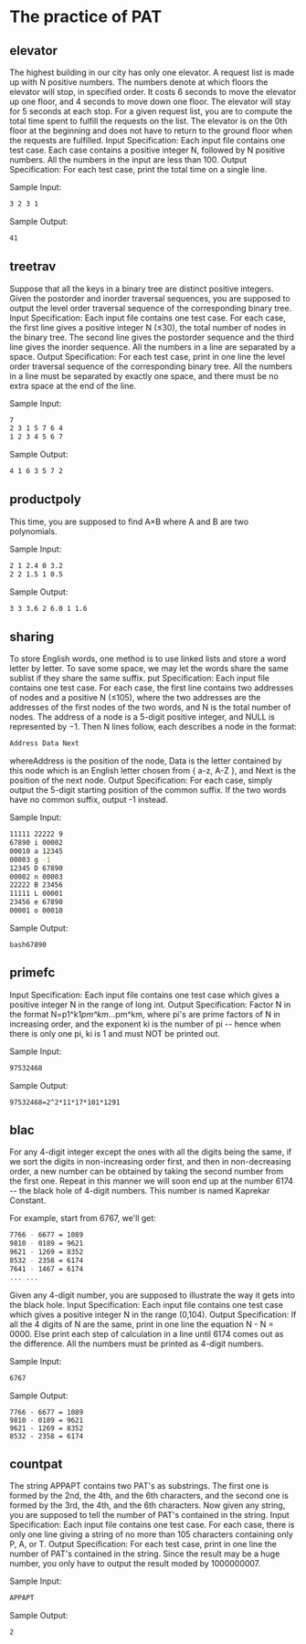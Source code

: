 # The practice of PAT

## elevator
The highest building in our city has only one elevator. A request list is made up with N positive numbers. The numbers denote at which floors the elevator will stop, in specified order. It costs 6 seconds to move the elevator up one floor, and 4 seconds to move down one floor. The elevator will stay for 5 seconds at each stop.
For a given request list, you are to compute the total time spent to fulfill the requests on the list. The elevator is on the 0th floor at the beginning and does not have to return to the ground floor when the requests are fulfilled.
Input Specification:
Each input file contains one test case. Each case contains a positive integer N, followed by N positive numbers. All the numbers in the input are less than 100.
Output Specification:
For each test case, print the total time on a single line. 

Sample Input:
```bash
3 2 3 1
```
Sample Output:
```bash
41
```

## treetrav
Suppose that all the keys in a binary tree are distinct positive integers. Given the postorder and inorder traversal sequences, you are supposed to output the level order traversal sequence of the corresponding binary tree.
Input Specification:
Each input file contains one test case. For each case, the first line gives a positive integer N (≤30), the total number of nodes in the binary tree. The second line gives the postorder sequence and the third line gives the inorder sequence. All the numbers in a line are separated by a space.
Output Specification:
For each test case, print in one line the level order traversal sequence of the corresponding binary tree. All the numbers in a line must be separated by exactly one space, and there must be no extra space at the end of the line.

Sample Input:
```bash
7
2 3 1 5 7 6 4
1 2 3 4 5 6 7
```
Sample Output:
```bash
4 1 6 3 5 7 2
```

## productpoly
This time, you are supposed to find A×B where A and B are two polynomials.

Sample Input:
```bash
2 1 2.4 0 3.2
2 2 1.5 1 0.5
```
Sample Output:
```bash
3 3 3.6 2 6.0 1 1.6
```


## sharing
To store English words, one method is to use linked lists and store a word letter by letter. To save some space, we may let the words share the same sublist if they share the same suffix.
put Specification:
Each input file contains one test case. For each case, the first line contains two addresses of nodes and a positive N (≤105), where the two addresses are the addresses of the first nodes of the two words, and N is the total number of nodes. The address of a node is a 5-digit positive integer, and NULL is represented by −1.
Then N lines follow, each describes a node in the format:
```bash
Address Data Next
```
whereAddress is the position of the node, Data is the letter contained by this node which is an English letter chosen from { a-z, A-Z }, and Next is the position of the next node.
Output Specification:
For each case, simply output the 5-digit starting position of the common suffix. If the two words have no common suffix, output -1 instead.

Sample Input:
```bash
11111 22222 9
67890 i 00002
00010 a 12345
00003 g -1
12345 D 67890
00002 n 00003
22222 B 23456
11111 L 00001
23456 e 67890
00001 o 00010
```
Sample Output:
```
bash67890
```

## primefc
Input Specification:
Each input file contains one test case which gives a positive integer N in the range of long int.
Output Specification:
Factor N in the format N=p1^k1*pm^km*...pm^km, where pi's are prime factors of N in increasing order, and the exponent ki is the number of pi -- hence when there is only one pi, ki is 1 and must NOT be printed out.

Sample Input:
```bash
97532468
```
Sample Output:
```
97532468=2^2*11*17*101*1291
```

## blac
For any 4-digit integer except the ones with all the digits being the same, if we sort the digits in non-increasing order first, and then in non-decreasing order, a new number can be obtained by taking the second number from the first one. Repeat in this manner we will soon end up at the number 6174 -- the black hole of 4-digit numbers. This number is named Kaprekar Constant.

For example, start from 6767, we'll get:
```bash
7766 - 6677 = 1089
9810 - 0189 = 9621
9621 - 1269 = 8352
8532 - 2358 = 6174
7641 - 1467 = 6174
... ...
```
Given any 4-digit number, you are supposed to illustrate the way it gets into the black hole.
Input Specification:
Each input file contains one test case which gives a positive integer N in the range (0,104).
Output Specification:
If all the 4 digits of N are the same, print in one line the equation N - N = 0000. Else print each step of calculation in a line until 6174 comes out as the difference. All the numbers must be printed as 4-digit numbers.


Sample Input:
```bash
6767
```
Sample Output:
```
7766 - 6677 = 1089
9810 - 0189 = 9621
9621 - 1269 = 8352
8532 - 2358 = 6174
```

## countpat
The string APPAPT contains two PAT's as substrings. The first one is formed by the 2nd, the 4th, and the 6th characters, and the second one is formed by the 3rd, the 4th, and the 6th characters.
Now given any string, you are supposed to tell the number of PAT's contained in the string.
Input Specification:
Each input file contains one test case. For each case, there is only one line giving a string of no more than 105 characters containing only P, A, or T.
Output Specification:
For each test case, print in one line the number of PAT's contained in the string. Since the result may be a huge number, you only have to output the result moded by 1000000007.

Sample Input:
```bash
APPAPT
```
Sample Output:
```
2
```

